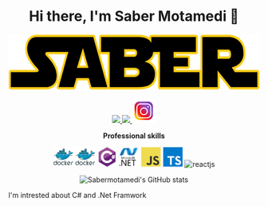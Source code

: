 <h1 align="center">Hi there, I'm Saber Motamedi 👋</h1>

<p align="center">
<img src="https://github.com/Sabermotamedi/Sabermotamedi/blob/main/Saber.png" width=600 height=113>
</p>


<p align="center">
 <a href="https://linkedin.com/in/sabermotamedi" target="_blank">
  <img src="https://img.icons8.com/fluent/48/000000/linkedin.png" />
 </a>
  
 <a href="https://twitter.com/Saber_motamedi" target="_blank">
  <img src="https://img.icons8.com/fluent/48/000000/twitter.png" />
 </a>
 <a href="https://www.instagram.com/saber.developer" target="_blank">
  <img src="https://github.com/Sabermotamedi/Sabermotamedi/blob/main/insta.png" />
 </a>
</p>

<p align="center"> 
 <strong>
  Professional skills
  </strong>
</p>

<p align="center"> 
  <img src="https://raw.githubusercontent.com/devicons/devicon/master/icons/docker/docker-original-wordmark.svg" alt="SQLServer" width="40" height="40" />   
  <img src="https://raw.githubusercontent.com/devicons/devicon/master/icons/docker/docker-original-wordmark.svg" alt="docker" width="40" height="40" />   
  <img src="https://raw.githubusercontent.com/devicons/devicon/master/icons/csharp/csharp-original.svg" alt="csharp" width="40" height="40" />
  <img src="https://raw.githubusercontent.com/devicons/devicon/master/icons/dot-net/dot-net-original-wordmark.svg" alt="dotnet" width="40" height="40" />
  <img src="https://raw.githubusercontent.com/devicons/devicon/master/icons/javascript/javascript-original.svg" alt="javascript" width="40" height="40" />
  <img src="https://raw.githubusercontent.com/devicons/devicon/master/icons/typescript/typescript-original.svg" alt="typescript" width="40" height="40" />
  <img src="https://camo.githubusercontent.com/48d099290b4cb2d7937bcd96e8497cf1845b54a810a6432c70cf944b60b40c77/68747470733a2f2f7261776769742e636f6d2f676f72616e67616a69632f72656163742d69636f6e732f6d61737465722f72656163742d69636f6e732e737667" alt="reactjs" width="40" height="40" />
</p>

<p align="center">
  <img src="https://github-readme-stats.vercel.app/api?username=sabermotamedi&show_icons=true&theme=monokai" alt="Sabermotamedi's GitHub stats" />
</p>

I'm intrested about C# and .Net Framwork 

<!--
**Sabermotamedi/Sabermotamedi** is a ✨ _special_ ✨ repository because its `README.md` (this file) appears on your GitHub profile.

Here are some ideas to get you started:

- 🔭 I’m currently working on ...
- 🌱 I’m currently learning ...
- 👯 I’m looking to collaborate on ...
- 🤔 I’m looking for help with ...
- 💬 Ask me about ...
- 📫 How to reach me: ...
- 😄 Pronouns: ...
- ⚡ Fun fact: ...
-->

